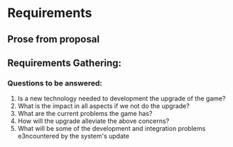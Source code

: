 # Requirements

## Prose from proposal

## Requirements Gathering:

### Questions to be answered:
1. Is a new technology needed to development the upgrade of the game?
2. What is the impact in all aspects if we not do the upgrade?
3. What are the current problems the game has?
4. How will the upgrade alleviate the above concerns?
5. What will be some of the development and integration problems e3ncountered  by the system's update
